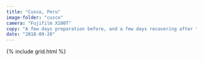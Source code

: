 ```yaml
---
title: "Cusco, Peru"
image-folder: "cusco"
camera: "Fujifilm X100T"
copy: "A few days preparation before, and a few days recovering after the Inca Trail in the ancient capital of the Inca Empire."
date: "2018-09-20"
---
```


{% include grid.html %}
